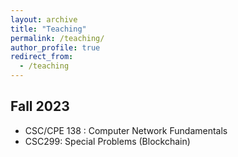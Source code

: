 ```yaml
---
layout: archive
title: "Teaching"
permalink: /teaching/
author_profile: true
redirect_from:
  - /teaching
---
```



 
## Fall 2023
  * CSC/CPE 138 : Computer Network Fundamentals
  * CSC299: Special Problems (Blockchain)



